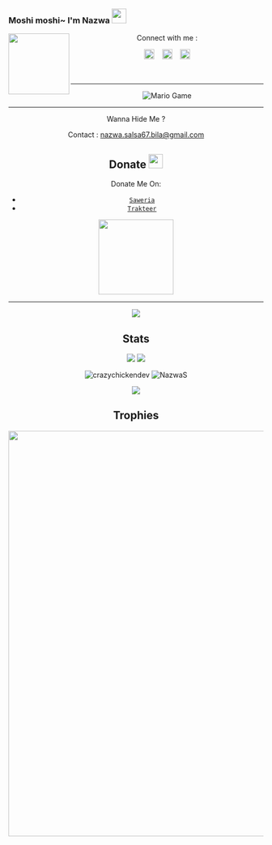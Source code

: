 ### Moshi moshi~ I'm Nazwa <img src="https://github.com/TheDudeThatCode/TheDudeThatCode/blob/master/Assets/Hi.gif" width="29px">
<img src="https://github.com/NazwaS/NazwaS/blob/main/img/Nazwa.jpg" width=120 height="120" align="left">
<center>
Connect with me :

<a href="https://web.facebook.com/profile.php?id=100060138295881"><img src="https://image.flaticon.com/icons/svg/174/174848.svg" alt="alt text" width="20" height="20"></a>      &nbsp;&nbsp;   <a href="https://instagram.com/nazwa.salsa_ig"><img src="https://image.flaticon.com/icons/svg/174/174855.svg" alt="alt text" width="20" height="20"></a>
 &nbsp;&nbsp; 
<a href="https://twitter.com/NazwaSa72637177"><img src="https://www.flaticon.com/svg/static/icons/svg/124/124021.svg" alt="alt text" width="20" height="20"></a>




&nbsp;&nbsp;     &nbsp;&nbsp;    &nbsp;&nbsp;   &nbsp;&nbsp;   &nbsp;&nbsp;   

---

<img src="https://github.com/TheDudeThatCode/TheDudeThatCode/blob/master/Assets/Mario_Gameplay.gif" alt="Mario Game">

---


Wanna Hide Me ?

Contact : nazwa.salsa67.bila@gmail.com

## Donate <img src="https://github.com/TheDudeThatCode/TheDudeThatCode/blob/master/Assets/coin.gif" width="28" height="28">
Donate Me On:

* [`Saweria`](https://saweria.co/nazwas)
* [`Trakteer`](https://trakteer.id/nazwas)

<img src="https://raw.githubusercontent.com/NazwaS/NazwaS/main/img/donate.png" width="148">

---
<img src="https://raw.githubusercontent.com/NazwaS/NazwaS/main/img/kawaii.gif">

## Stats

<a href="https://github.com/NazwaS"><img src="https://github-readme-stats.vercel.app/api?username=NazwaS&show_icons=true&theme=radical"></a>
<a href="https://github.com/NazwaS"><img src="https://github-readme-stats.vercel.app/api/top-langs/?username=NazwaS&theme=highcontrast&layout=compact"></a>

<!--START_SECTION:waka-->
<!--END_SECTION:waka-->
<p align="center" height='130px'> <img src="https://github-readme-stats.vercel.app/api?username=NazwaS&show_icons=true&hide_title=true&include_all_commits=true&line_height=21&bg_color=0,64FFDA,64FFDA,A9EFDE,F2FFFC&count_public=true&theme=graywhite" alt="crazychickendev"/> <img src="https://github-readme-stats.vercel.app/api/top-langs/?username=NazwaS&layout=compact&show_icons=true&bg_color=0,EFFDF9,CBFFF3,64FFDA&theme=graywhite&hide_title=true" alt="NazwaS"/> </p>

<p align="center">
    <img src="https://github-readme-streak-stats.herokuapp.com/?user=NazwaS">
</p>

## Trophies
<p align="center"> <img width=800 src="https://github-profile-trophy.vercel.app/?username=NazwaS&row=2&column=3"/>

